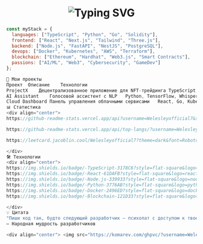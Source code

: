 <h1 align="center"> 
  <img src="https://readme-typing-svg.demolab.com?font=Fira+Code&weight=600&size=28&duration=4000&pause=1000&color=20C20E&center=true&vCenter=true&width=600&lines=Привет%2C+я+Welesley+%F0%9F%91%8B;Full-Stack+Developer+%F0%9F%92%BB;Open+Source+Enthusiast+%E2%AD%90;Tech+Alchemist+%F0%9F%94%A5" alt="Typing SVG" />
</h1>

```javascript
const myStack = {
  languages: ["TypeScript", "Python", "Go", "Solidity"],
  frontend: ["React", "Next.js", "Tailwind", "Three.js"],
  backend: ["Node.js", "FastAPI", "NestJS", "PostgreSQL"],
  devops: ["Docker", "Kubernetes", "AWS", "Terraform"],
  blockchain: ["Ethereum", "Hardhat", "Web3.js", "Smart Contracts"],
  passions: ["AI/ML", "Web3", "Cybersecurity", "GameDev"]
};

🚀 Мои проекты
Проект	Описание	Технологии
ProjectX	Децентрализованное приложение для NFT-трейдинга	TypeScript, Solidity, Hardhat
AI Assistant	Голосовой ассистент с NLP	Python, TensorFlow, Whisper
Cloud Dashboard	Панель управления облачными сервисами	React, Go, Kubernetes
📊 Статистика
<div align="center">
https://github-readme-stats.vercel.app/api?username=Welesleyofficial7&show_icons=true&theme=vision-friendly-dark&hide_border=true

https://github-readme-stats.vercel.app/api/top-langs/?username=Welesleyofficial7&layout=compact&theme=vision-friendly-dark&hide_border=true

https://leetcard.jacoblin.cool/Welesleyofficial7?theme=dark&font=Roboto

</div>
🛠️ Технологии
<div align="center">
https://img.shields.io/badge/-TypeScript-3178C6?style=flat-square&logo=typescript&logoColor=white
https://img.shields.io/badge/-React-61DAFB?style=flat-square&logo=react&logoColor=black
https://img.shields.io/badge/-Node.js-339933?style=flat-square&logo=node.js&logoColor=white
https://img.shields.io/badge/-Python-3776AB?style=flat-square&logo=python&logoColor=white
https://img.shields.io/badge/-Docker-2496ED?style=flat-square&logo=docker&logoColor=white
https://img.shields.io/badge/-Blockchain-121D33?style=flat-square&logo=ethereum&logoColor=white

</div>
💡 Цитата
"Пиши код так, будто следующий разработчик — психопат с доступом к твоему IP"
— Народная мудрость разработчиков

<div align="center"> <img src="https://komarev.com/ghpvc/?username=Welesleyofficial7&label=Profile+Views&color=blueviolet&style=flat-square" alt="Profile Views" /> </div> ```

